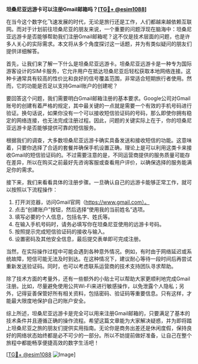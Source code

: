 **坦桑尼亚远游卡可以注册Gmail邮箱吗？[[TG💪+ @esim1088](https://t.me/s/esim1088)]**

在当今这个数字化飞速发展的时代，无论是旅行还是工作，人们都越来越依赖互联网。而对于计划前往坦桑尼亚的朋友来说，一个重要的问题浮现在脑海中：坦桑尼亚远游卡是否能够帮助我们注册Gmail邮箱呢？这不仅是技术层面的问题，也是许多人关心的实际需求。本文将从多个角度探讨这一话题，并为有类似疑问的朋友们提供详细解答。

首先，让我们来了解一下什么是坦桑尼亚远游卡。坦桑尼亚远游卡是一种专为国际游客设计的SIM卡服务，它允许用户在抵达坦桑尼亚后轻松获取本地网络连接。这种卡通常具有较高的性价比和良好的信号覆盖范围，非常适合短期旅行者使用。然而，它的功能是否足以支持Gmail账户的创建呢？

要回答这个问题，我们需要明白Gmail邮箱注册的基本要求。Google公司对Gmail账号的创建有着严格的规定，其中最关键的一点就是需要一个有效的手机号码进行验证。换句话说，如果你没有一个可以接收短信验证码的号码，那么即使你拥有稳定的网络连接，也无法完成注册过程。因此，问题的关键实际上在于，你的坦桑尼亚远游卡是否能够提供可靠的短信服务。

根据我们的调查，大多数坦桑尼亚远游卡确实具备发送和接收短信的功能。这意味着，只要你选择了合适的套餐并确保手机设置正确，理论上是可以利用这类卡来接收Gmail的短信验证码的。不过需要注意的是，不同运营商提供的服务质量可能存在差异，所以在购买之前最好先咨询客服或查看用户评价，以确保选择的服务能满足你的需求。

接下来，我们来看看具体的注册步骤。一旦确认自己的远游卡能够正常工作，就可以按照以下流程操作：

1. 打开浏览器，访问Gmail官网（https://www.gmail.com）。
2. 点击“创建账户”按钮，然后选择“使用我的当前姓名”选项。
3. 填写必要的个人信息，包括名字、姓氏等。
4. 在输入手机号码时，请务必填写你在坦桑尼亚使用的远游卡号码。
5. 按照提示完成短信验证码的接收与输入。
6. 设置密码及其他安全信息，最后提交表单即可完成注册。

当然，在实际操作过程中可能会遇到各种意外情况。例如，有时由于网络延迟或系统故障，短信可能无法及时到达。在这种情况下，建议耐心等待一段时间后再尝试重新发送验证码。同时，也可以考虑联系运营商的技术支持团队寻求帮助。

除了技术方面的考量外，还有一些额外的小贴士可以帮助大家更顺利地完成Gmail注册。比如，尽量避免使用公共Wi-Fi来进行敏感操作，以免泄露个人隐私；另外，记得妥善保管好所有相关资料，包括密码、验证码等重要信息。只有这样，才能最大限度地保护自己的账户安全。

综上所述，坦桑尼亚远游卡是完全可以用来注册Gmail邮箱的，只要满足了基本的技术条件并且遵循正确的操作流程。希望这篇文章能为大家解决疑惑，并为即将踏上坦桑尼亚之旅的朋友们提供实用指南。无论你是商务出差还是休闲度假，保持良好的网络状态始终都是必不可少的一部分。所以不妨提前做好准备，让自己在整个旅程中都能畅享便捷高效的数字生活吧！

[[TG💪+ @esim1088](https://t.me/s/esim1088) ![Image](https://i.postimg.cc/4NQfJmqS/Snipaste-2025-05-13-00-14-12.png)]